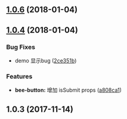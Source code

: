 <a name="1.0.6"></a>
## [1.0.6](https://github.com/tinper-bee/button/compare/1.0.5...1.0.6) (2018-01-04)



<a name="1.0.4"></a>
## [1.0.4](https://github.com/tinper-bee/button/compare/1.0.3...1.0.4) (2018-01-04)


### Bug Fixes

* demo 显示bug ([2ce351b](https://github.com/tinper-bee/button/commit/2ce351b))


### Features

* **bee-button:** 增加 isSubmit props ([a808ca1](https://github.com/tinper-bee/button/commit/a808ca1))



<a name="1.0.3"></a>
## 1.0.3 (2017-11-14)



